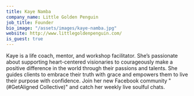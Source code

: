 ```yaml
---
title: Kaye Namba
company_name: Little Golden Penguin
job_title: Founder
bio_image: "/assets/images/kaye-namba.jpg"
website: http://www.littlegoldenpenguin.com/
is_guest: true
---
```


Kaye is a life coach, mentor, and workshop facilitator. She’s passionate about supporting heart-centered visionaries to courageously make a positive difference in the world through their passions and talents. She guides clients to embrace their truth with grace and empowers them to live their purpose with confidence. Join her new Facebook community "(#GetAligned Collective)" and catch her weekly live soulful chats.
